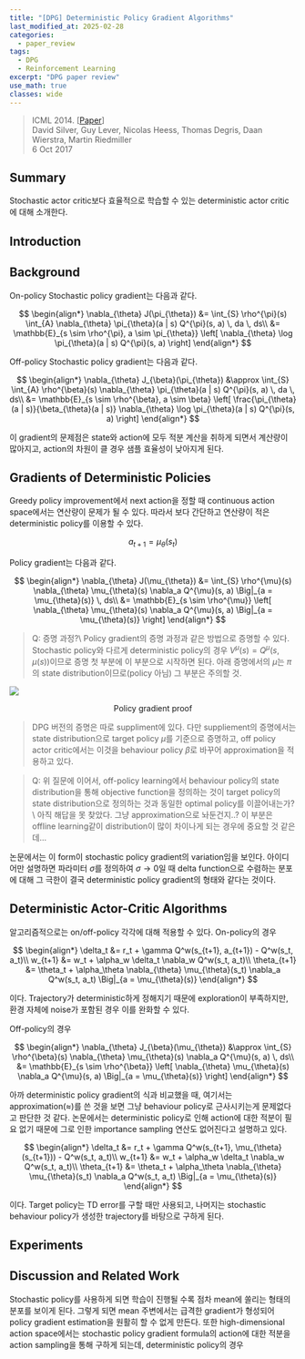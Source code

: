 ```yaml
---
title: "[DPG] Deterministic Policy Gradient Algorithms"
last_modified_at: 2025-02-28
categories:
  - paper_review
tags:
  - DPG
  - Reinforcement Learning
excerpt: "DPG paper review"
use_math: true
classes: wide
---
```


> ICML 2014. [[Paper](https://proceedings.mlr.press/v32/silver14.pdf)]  
> David Silver, Guy Lever, Nicolas Heess, Thomas Degris, Daan Wierstra, Martin Riedmiller  
> 6 Oct 2017

## Summary

Stochastic actor critic보다 효율적으로 학습할 수 있는 deterministic actor critic에 대해 소개한다.

## Introduction

## Background

On-policy Stochastic policy gradient는 다음과 같다.

$$
\begin{align*}
  \nabla_{\theta} J(\pi_{\theta}) &= \int_{S} \rho^{\pi}(s) \int_{A} \nabla_{\theta} \pi_{\theta}(a | s) Q^{\pi}(s, a) \, da \, ds\\
  &= \mathbb{E}_{s \sim \rho^{\pi}, a \sim \pi_{\theta}} \left[ \nabla_{\theta} \log \pi_{\theta}(a | s) Q^{\pi}(s, a) \right]
\end{align*}
$$

Off-policy Stochastic policy gradient는 다음과 같다.

$$
\begin{align*}
  \nabla_{\theta} J_{\beta}(\pi_{\theta}) &\approx \int_{S} \int_{A} \rho^{\beta}(s) \nabla_{\theta} \pi_{\theta}(a | s) Q^{\pi}(s, a) \, da \, ds\\
  &= \mathbb{E}_{s \sim \rho^{\beta}, a \sim \beta} \left[ \frac{\pi_{\theta}(a | s)}{\beta_{\theta}(a | s)} \nabla_{\theta} \log \pi_{\theta}(a | s) Q^{\pi}(s, a) \right]
\end{align*}
$$

이 gradient의 문제점은 state와 action에 모두 적분 계산을 취하게 되면서 계산량이 많아지고, action의 차원이 클 경우 샘플 효율성이 낮아지게 된다.

## Gradients of Deterministic Policies

Greedy policy improvement에서 next action을 정할 때 continuous action space에서는 연산량이 문제가 될 수 있다. 따라서 보다 간단하고 연산량이 적은 deterministic policy를 이용할 수 있다.

$$
a_{t+1}=\mu_\theta(s_t)
$$

Policy gradient는 다음과 같다.

$$
\begin{align*}
  \nabla_{\theta} J(\mu_{\theta}) &= \int_{S} \rho^{\mu}(s) \nabla_{\theta} \mu_{\theta}(s) \nabla_a Q^{\mu}(s, a) \Big|_{a = \mu_{\theta}(s)} \, ds\\
  &= \mathbb{E}_{s \sim \rho^{\mu}} \left[ \nabla_{\theta} \mu_{\theta}(s) \nabla_a Q^{\mu}(s, a) \Big|_{a = \mu_{\theta}(s)} \right]
\end{align*}
$$

> Q: 증명 과정?\\
> Policy gradient의 증명 과정과 같은 방법으로 증명할 수 있다. Stochastic policy와 다르게 deterministic policy의 경우 $V^\mu(s)=Q^\mu(s,\mu(s))$이므로 증명 첫 부분에 이 부분으로 시작하면 된다. 아래 증명에서의 $\mu$는 $\pi$의 state distribution이므로(policy 아님) 그 부분은 주의할 것.
> <center>
<img src='{{"assets/images/DPG/dpg1.png" | relative_url}}' style="max-width: 100%; width: auto;"><figcaption style="text-align: center;">Policy gradient proof</figcaption></center>
> DPG 버전의 증명은 따로 suppliment에 있다. 다만 suppliement의 증명에서는 state distribution으로 target policy $\mu$를 기준으로 증명하고, off policy actor critic에서는 이것을 behaviour policy $\beta$로 바꾸어 approximation을 적용하고 있다.

> Q: 위 질문에 이어서, off-policy learning에서 behaviour policy의 state distribution을 통해 objective function을 정의하는 것이 target policy의 state distribution으로 정의하는 것과 동일한 optimal policy를 이끌어내는가?\\
> 아직 해답을 못 찾았다. 그냥 approximation으로 놔둔건지..? 이 부분은 offline learning같이 distribution이 많이 차이나게 되는 경우에 중요할 것 같은데...

논문에서는 이 form이 stochastic policy gradient의 variation임을 보인다. 아이디어만 설명하면 파라미터 $\sigma$를 정의하여 $\sigma\rightarrow 0$일 때 delta function으로 수렴하는 분포에 대해 그 극한이 결국 deterministic policy gradient의 형태와 같다는 것이다.


## Deterministic Actor-Critic Algorithms

알고리즘적으로는 on/off-policy 각각에 대해 적용할 수 있다. On-policy의 경우

$$
\begin{align*}
\delta_t &= r_t + \gamma Q^w(s_{t+1}, a_{t+1}) - Q^w(s_t, a_t)\\
w_{t+1} &= w_t + \alpha_w \delta_t \nabla_w Q^w(s_t, a_t)\\
\theta_{t+1} &= \theta_t + \alpha_\theta \nabla_{\theta} \mu_{\theta}(s_t) \nabla_a Q^w(s_t, a_t) \Big|_{a = \mu_{\theta}(s)}
\end{align*}
$$

이다. Trajectory가 deterministic하게 정해지기 때문에 exploration이 부족하지만, 환경 자체에 noise가 포함된 경우 이를 완화할 수 있다.


Off-policy의 경우

$$
\begin{align*}
  \nabla_{\theta} J_{\beta}(\mu_{\theta}) &\approx \int_{S} \rho^{\beta}(s) \nabla_{\theta} \mu_{\theta}(s) \nabla_a Q^{\mu}(s, a) \, ds\\
  &= \mathbb{E}_{s \sim \rho^{\beta}} \left[ \nabla_{\theta} \mu_{\theta}(s) \nabla_a Q^{\mu}(s, a) \Big|_{a = \mu_{\theta}(s)} \right]
\end{align*}
$$

아까 deterministic policy gradient의 식과 비교했을 때, 여기서는 approximation($\approx$)를 쓴 것을 보면 그냥 behaviour policy로 근사시키는게 문제없다고 판단한 것 같다. 논문에서는 deterministic policy로 인해 action에 대한 적분이 필요 없기 때문에 그로 인한 importance sampling 연산도 없어진다고 설명하고 있다.


$$
\begin{align*}
\delta_t &= r_t + \gamma Q^w(s_{t+1}, \mu_{\theta}(s_{t+1})) - Q^w(s_t, a_t)\\
w_{t+1} &= w_t + \alpha_w \delta_t \nabla_w Q^w(s_t, a_t)\\
\theta_{t+1} &= \theta_t + \alpha_\theta \nabla_{\theta} \mu_{\theta}(s_t) \nabla_a Q^w(s_t, a_t) \Big|_{a = \mu_{\theta}(s)}
\end{align*}
$$

이다. Target policy는 TD error를 구할 때만 사용되고, 나머지는 stochastic behaviour policy가 생성한 trajectory를 바탕으로 구하게 된다.

## Experiments

## Discussion and Related Work

Stochastic policy를 사용하게 되면 학습이 진행될 수록 점차 mean에 쏠리는 형태의 분포를 보이게 된다. 그렇게 되면 mean 주변에서는 급격한 gradient가 형성되어 policy gradient estimation을 원활히 할 수 없게 만든다. 또한 high-dimensional action space에서는 stochastic policy gradient formula의 action에 대한 적분을 action sampling을 통해 구하게 되는데, deterministic policy의 경우 